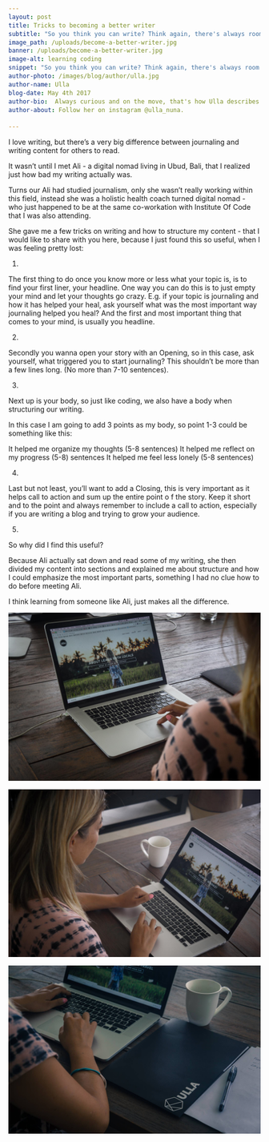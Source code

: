 ```yaml
---
layout: post
title: Tricks to becoming a better writer
subtitle: "So you think you can write? Think again, there's always room for improvement"
image_path: /uploads/become-a-better-writer.jpg
banner: /uploads/become-a-better-writer.jpg
image-alt: learning coding
snippet: "So you think you can write? Think again, there's always room for improvement"
author-photo: /images/blog/author/ulla.jpg
author-name: Ulla
blog-date: May 4th 2017
author-bio:  Always curious and on the move, that's how Ulla describes herself. She is a passionate traveler turned digital nomad and also the founder of Learn With Locals.
author-about: Follow her on instagram @ulla_nuna.

---
```



I love writing, but there’s a very big difference between journaling and writing content for others to read.

It wasn’t until I met Ali - a digital nomad living in Ubud, Bali, that I realized just how bad my writing actually was.&nbsp;

Turns our Ali had studied journalism, only she wasn’t really working within this field, instead she was a holistic health coach turned digital nomad - who just happened to be at the same co-workation with Institute Of Code that I was also attending.

She gave me a few tricks on writing and how to structure my content - that I would like to share with you here, because I just found this so useful, when I was feeling pretty lost:

1.

The first thing to do once you know more or less what your topic is, is to find your first liner, your headline. One way you can do this is to just empty your mind and let your thoughts go crazy. E.g. if your topic is journaling and how it has helped your heal, ask yourself what was the most important way journaling helped you heal? And the first and most important thing that comes to your mind, is usually you headline.

2.

Secondly you wanna open your story with an Opening, so in this case, ask yourself, what triggered you to start journaling? This shouldn’t be more than a few lines long. (No more than 7-10 sentences).

3.

Next up is your body, so just like coding, we also have a body when structuring our writing.

In this case I am going to add 3 points as my body, so point 1-3 could be something like this:

It helped me organize my thoughts (5-8 sentences)
It helped me reflect on my progress (5-8) sentences
It helped me feel less lonely (5-8 sentences)

4.

Last but not least, you’ll want to add a Closing, this is very important as it helps call to action and sum up the entire point o f the story. Keep it short and to the point and always remember to include a call to action, especially if you are writing a blog and trying to grow your audience.

5.

So why did I find this useful?

Because Ali actually sat down and read some of my writing, she then divided my content into sections and explained me about structure and how I could emphasize the most important parts, something I had no clue how to do before meeting Ali.

I think learning from someone like Ali, just makes all the difference.

![Learning how to code](/images/blog/learn-how-to-code_3.jpg)

![Learning how to code](/images/blog/learn-how-to-code_4.jpg)

![Learning how to code](/images/blog/learn-how-to-code_5.jpg)

